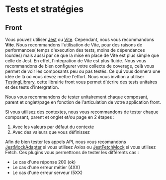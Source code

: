 # Tests et stratégies

## Front

Vous pouvez utiliser [Jest](https://jestjs.io/) ou [Vite](https://vite.dev/). Cependant, nous vous recommandons
**Vite**. Nous recommandons l'utilisation de Vite, pour des raisons de performances( temps d'execution des tests, moins
de dépendances lourdes) mais aussi par ce que la mise en place de Vite est plus simple que celle de Jest. En effet,
l'integration de Vite est plus fluide. Nous vous recommandons de bien configurer votre collecte de coverage, celà vous
permet de voir les composants peu ou pas testés. Ce qui vous donnera une idée de là où vous devez mettre l'effort. Nous
vous invition à utiliser [TestingLibrary](https://testing-library.com/), cette librairie front vous permet d'écrire des
tests unitaires et des tests d'intergration.

Nous vous recommandons de tester unitairement chaque composant, parent et onglet/page en fonction de l'articulation de
votre application front.

Si vous utilisez des contextes, nous vous recommandons de tester chaque composant, parent et onglet et/ou page en 2
étapes :

1. Avec les valeurs par défaut du contexte
2. Avec des valeurs que vous définissez

Afin de bien tester les appels API, nous vous recomandons
[JestMockAdapter](https://www.npmjs.com/package/jest-mock-axios) si vous utilisez Axios ou
[JestFetchMock](https://www.npmjs.com/package/jest-fetch-mock) si vous utilisez Fetch. Ces plugins vous permettrons de
tester les différents cas :

- Le cas d'une réponse 200 (ok)
- Le cas d'une erreur métier (4XX)
- Le cas d'une erreur serveur (5XX)
